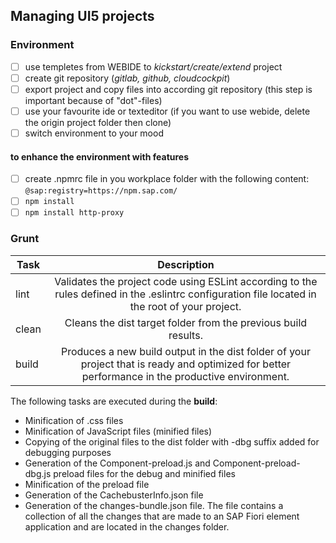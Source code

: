 ## Managing UI5 projects

### Environment
- [ ] use templetes from WEBIDE to _kickstart/create/extend_ project
- [ ] create git repository (_gitlab, github, cloudcockpit_)
- [ ] export project and copy files into according git repository (this step is important because of "dot"-files)
- [ ] use your favourite ide or texteditor (if you want to use webide, delete the origin project folder then clone)
- [ ] switch environment to your mood

#### to enhance the environment with features
- [ ] create .npmrc file in you workplace folder with the following content: ```@sap:registry=https://npm.sap.com/```
- [ ] ```npm install```
- [ ] ```npm install http-proxy```

### Grunt

| Task          | Description   |
| ------------- |:-------------:|
| lint     | Validates the project code using ESLint according to the rules defined in the .eslintrc configuration file located in the root of your project. |
| clean      | Cleans the dist target folder from the previous build results.      |
| build | Produces a new build output in the dist folder of your project that is ready and optimized for better performance in the productive environment. |

The following tasks are executed during the **build**:
* Minification of .css files
* Minification of JavaScript files (minified files)
* Copying of the original files to the dist folder with -dbg suffix added for debugging purposes
* Generation of the Component-preload.js and Component-preload-dbg.js preload files for the debug and minified files
* Minification of the preload file
* Generation of the CachebusterInfo.json file
* Generation of the changes-bundle.json file. The file contains a collection of all the changes that are made to an SAP Fiori element application and are located in the changes folder.
